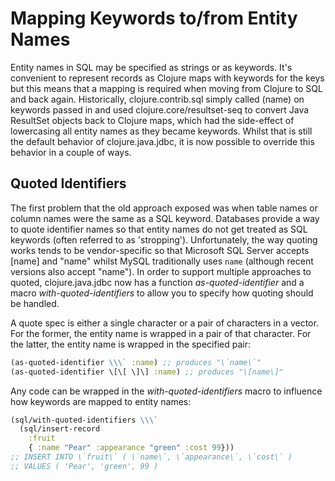 # Mapping Keywords to/from Entity Names
Entity names in SQL may be specified as strings or as keywords. It's convenient to represent records as Clojure maps with keywords for the keys but this means that a mapping is required when moving from Clojure to SQL and back again. Historically, clojure.contrib.sql simply called (name) on keywords passed in and used clojure.core/resultset-seq to convert Java ResultSet objects back to Clojure maps, which had the side-effect of lowercasing all entity names as they became keywords. Whilst that is still the default behavior of clojure.java.jdbc, it is now possible to override this behavior in a couple of ways.
## Quoted Identifiers
The first problem that the old approach exposed was when table names or column names were the same as a SQL keyword. Databases provide a way to quote identifier names so that entity names do not get treated as SQL keywords (often referred to as 'stropping'). Unfortunately, the way quoting works tends to be vendor-specific so that Microsoft SQL Server accepts \[name\] and "name" whilst MySQL traditionally uses `name` (although recent versions also accept "name"). In order to support multiple approaches to quoted, clojure.java.jdbc now has a function *as-quoted-identifier* and a macro *with-quoted-identifiers* to allow you to specify how quoting should be handled.

A quote spec is either a single character or a pair of characters in a vector. For the former, the entity name is wrapped in a pair of that character. For the latter, the entity name is wrapped in the specified pair:

```clj
(as-quoted-identifier \\\` :name) ;; produces "\`name\`"
(as-quoted-identifier \[\[ \]\] :name) ;; produces "\[name\]"
```
Any code can be wrapped in the *with-quoted-identifiers* macro to influence how keywords are mapped to entity names:

```clj
(sql/with-quoted-identifiers \\\`
  (sql/insert-record
    :fruit
    { :name "Pear" :appearance "green" :cost 99}))
;; INSERT INTO \`fruit\` ( \`name\`, \`appearance\`, \`cost\` )
;; VALUES ( 'Pear', 'green', 99 )
```
